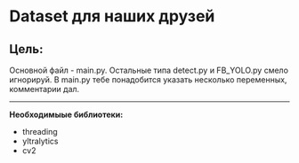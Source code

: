 # Dataset для наших друзей

## **Цель:**

Основной файл - main.py. Остальные типа detect.py и FB_YOLO.py смело игнорируй. В main.py тебе понадобится указать несколько переменных, комментарии дал.

---

**Необходимыые библиотеки:**
- threading
- yltralytics
- cv2